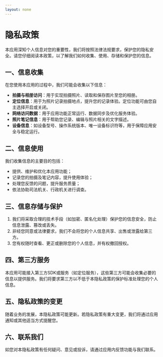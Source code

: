 ```yaml
---
layout: none
---
```

# 隐私政策

本应用深知个人信息对您的重要性，我们将按照法律法规要求，保护您的隐私安全。请您仔细阅读本政策，以了解我们如何收集、使用、存储和保护您的信息。

## 一、信息收集
在您使用本应用的过程中，我们可能会收集以下信息：
- **拍摄与相册访问**：用于实现拍摄照片、读取和保存图片至您的相册。
- **定位信息**：用于为照片记录拍摄地点，提升您的记录体验。定位功能可由您自主选择开启或关闭。
- **网络访问数据**：用于应用功能正常运行、数据同步及优化服务体验。
- **照片笔记信息**：用于帮助您记录、编辑与照片相关的文字描述。
- **设备信息**：如设备型号、操作系统版本、唯一设备标识符等，用于保障应用安全与稳定运行。

## 二、信息使用
我们收集信息的主要目的包括：
- 提供、维护和优化本应用功能；
- 记录您的拍摄及笔记内容，提升使用体验；
- 处理您反馈的问题，提升服务质量；
- 依法协助司法机关、行政机关进行调查。

## 三、信息存储与保护
1. 我们将采取合理的技术手段（如加密、匿名化处理）保护您的信息安全，防止信息泄露、篡改或丢失。
2. 非经您同意或法律要求，我们不会将您的个人信息共享、出售或泄露给第三方。
3. 您有权随时查看、更正或删除您的个人信息，并有权撤回授权。

## 四、第三方服务
本应用可能接入第三方SDK或服务（如定位服务），这些第三方可能会收集必要的信息以提供服务。我们将要求第三方以不低于本隐私政策的保护标准处理您的个人信息。

## 五、隐私政策的变更
随着业务的发展，本隐私政策可能更新。若隐私政策有重大变更，我们将通过应用通知或其他适当方式提醒您。

## 六、联系我们
如您对本隐私政策有任何疑问、意见或投诉，请通过应用内反馈功能与我们联系。
